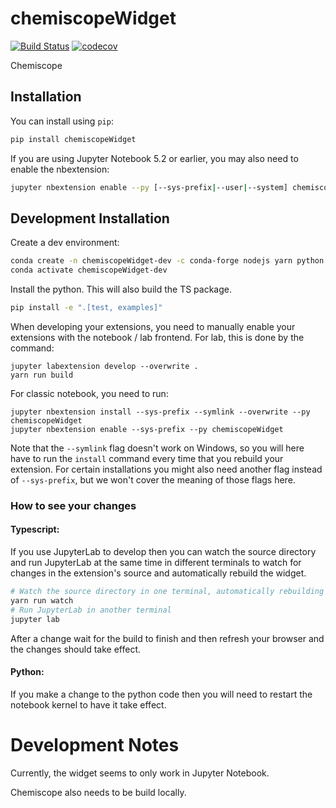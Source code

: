 
# chemiscopeWidget

[![Build Status](https://travis-ci.org//chemiscopeWidget.svg?branch=master)](https://travis-ci.org//chemiscopeWidget)
[![codecov](https://codecov.io/gh//chemiscopeWidget/branch/master/graph/badge.svg)](https://codecov.io/gh//chemiscopeWidget)


Chemiscope

## Installation

You can install using `pip`:

```bash
pip install chemiscopeWidget
```

If you are using Jupyter Notebook 5.2 or earlier, you may also need to enable
the nbextension:
```bash
jupyter nbextension enable --py [--sys-prefix|--user|--system] chemiscopeWidget
```

## Development Installation

Create a dev environment:
```bash
conda create -n chemiscopeWidget-dev -c conda-forge nodejs yarn python jupyterlab
conda activate chemiscopeWidget-dev
```

Install the python. This will also build the TS package.
```bash
pip install -e ".[test, examples]"
```

When developing your extensions, you need to manually enable your extensions with the
notebook / lab frontend. For lab, this is done by the command:

```
jupyter labextension develop --overwrite .
yarn run build
```

For classic notebook, you need to run:

```
jupyter nbextension install --sys-prefix --symlink --overwrite --py chemiscopeWidget
jupyter nbextension enable --sys-prefix --py chemiscopeWidget
```

Note that the `--symlink` flag doesn't work on Windows, so you will here have to run
the `install` command every time that you rebuild your extension. For certain installations
you might also need another flag instead of `--sys-prefix`, but we won't cover the meaning
of those flags here.

### How to see your changes
#### Typescript:
If you use JupyterLab to develop then you can watch the source directory and run JupyterLab at the same time in different
terminals to watch for changes in the extension's source and automatically rebuild the widget.

```bash
# Watch the source directory in one terminal, automatically rebuilding when needed
yarn run watch
# Run JupyterLab in another terminal
jupyter lab
```

After a change wait for the build to finish and then refresh your browser and the changes should take effect.

#### Python:
If you make a change to the python code then you will need to restart the notebook kernel to have it take effect.

# Development Notes
Currently, the widget seems to only work in Jupyter Notebook.

Chemiscope also needs to be build locally.

